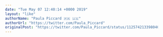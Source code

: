 ```yaml
---
date: "Tue May 07 12:40:14 +0000 2019"
layout: "like"
authorName: "Paula Piccard 🇵🇷 🇺🇸"
authorUrl: "https://twitter.com/Paula_Piccard"
originalPost: "https://twitter.com/Paula_Piccard/status/1125742133980401664"
---
```

